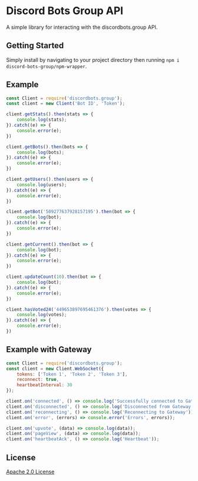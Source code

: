 # Discord Bots Group API
A simple library for interacting with the discordbots.group API.

## Getting Started
Simply install by navigating to your project directory then running `npm i discord-bots-group/npm-wrapper`.

## Example

```js
const Client = require('discordbots.group');
const client = new Client('Bot ID', 'Token');

client.getStats().then(stats => {
    console.log(stats);
}).catch((e) => {
    console.error(e);
})

client.getBots().then(bots => {
    console.log(bots);
}).catch((e) => {
    console.error(e);
})

client.getUsers().then(users => {
    console.log(users);
}).catch((e) => {
    console.error(e);
})

client.getBot('509277637928157195').then(bot => {
    console.log(bot);
}).catch((e) => {
    console.error(e);
})

client.getCurrent().then(bot => {
    console.log(bot);
}).catch((e) => {
    console.error(e);
})

client.updateCount(10).then(bot => {
    console.log(bot);
}).catch((e) => {
    console.error(e);
})

client.hasVoted24('449653897695461376').then(votes => {
    console.log(votes);
}).catch((e) => {
    console.error(e);
})
```

## Example with Gateway
```js
const Client = require('discordbots.group');
const client = new Client.WebSocket({
    tokens: ['Token 1', 'Token 2', 'Token 3'],
    reconnect: true,
    heartbeatInterval: 30
});

client.on('connected', () => console.log('Successfully connected to Gateway'));
client.on('disconnected', () => console.log('Disconnected from Gateway'));
client.on('reconnecting', () => console.log('Reconnecting to Gateway'));
client.on('error', (errors) => console.error('Errors', errors));

client.on('upvote', (data) => console.log(data));
client.on('pageView', (data) => console.log(data));
client.on('heartbeatAck', () => console.log('Heartbeat'));
```

## License
[Apache 2.0 License](https://github.com/discordbots-group/npm-wrapper/blob/master/LICENSE)
